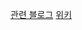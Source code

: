



[관련 블로그](https://pgnt.tistory.com/73)
[위키](https://ko.wikipedia.org/wiki/%ED%85%8C%EC%9D%B4%EB%B8%94%EC%8A%A4%ED%8E%98%EC%9D%B4%EC%8A%A4)